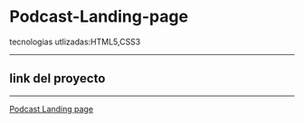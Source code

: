 # Podcast-Landing-page
tecnologias utlizadas:HTML5,CSS3

------

## link del proyecto


------
<a href="https://xbernardoalvez66.github.io/Podcast-Landing-page/Podcast-Landing-page/index.html"> Podcast Landing page </a>
